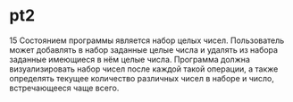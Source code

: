 # pt2
15 Состоянием программы является набор целых чисел. Пользователь может добавлять в набор заданные целые
числа и удалять из набора заданные имеющиеся в нём целые числа. Программа должна визуализировать набор
чисел после каждой такой операции, а также определять текущее количество различных чисел в наборе и число,
встречающееся чаще всего.
